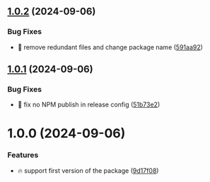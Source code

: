 ## [1.0.2](https://github.com/tal-rofe/envinos/compare/v1.0.1...v1.0.2) (2024-09-06)


### Bug Fixes

* 🐞 remove redundant files and change package name ([591aa92](https://github.com/tal-rofe/envinos/commit/591aa928f00ccf4026e45899892a54d1f89cc391))

## [1.0.1](https://github.com/tal-rofe/enversify/compare/v1.0.0...v1.0.1) (2024-09-06)


### Bug Fixes

* 🐞 fix no NPM publish in release config ([51b73e2](https://github.com/tal-rofe/enversify/commit/51b73e2755d5b55a97e6c37aec3be59d3534a83d))

# 1.0.0 (2024-09-06)

### Features

-   🔥 support first version of the package ([9d17f08](https://github.com/tal-rofe/envinos/commit/9d17f08d16afb02f6a7a586eecb816c2026bef37))
